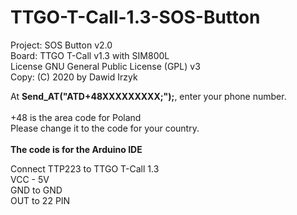 # TTGO-T-Call-1.3-SOS-Button

Project: SOS Button v2.0<br>
Board: TTGO T-Call v1.3 with SIM800L<br>
License GNU General Public License (GPL) v3<br>
Copy: (C) 2020 by Dawid Irzyk


At <b>Send_AT("ATD+48XXXXXXXXX;");</b>, enter your phone number.
<br><br>
+48 is the area code for Poland<br>
Please change it to the code for your country.
<br><br>
<b>The code is for the Arduino IDE</b>
<br>

Connect TTP223 to TTGO T-Call 1.3<br>
VCC - 5V<br>
GND to GND<br>
OUT to 22 PIN
